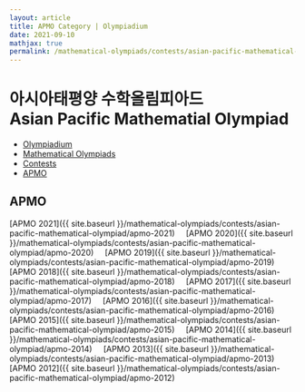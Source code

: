 ```yaml
---
layout: article
title: APMO Category | Olympiadium
date: 2021-09-10
mathjax: true
permalink: /mathematical-olympiads/contests/asian-pacific-mathematical-olympiad/
---
```

# 아시아태평양 수학올림피아드 <br> Asian Pacific Mathematial Olympiad
<ul class="breadcrumb">
	<li><a href="{{ site.baseurl }}/">Olympiadium</a></li> 
	<li><a href="{{ site.baseurl }}/mathematical-olympiads/">Mathematical Olympiads</a></li> 
	<li><a href="{{ site.baseurl }}/mathematical-olympiads/contests/">Contests</a></li> 
	<li><a href="{{ site.baseurl }}/mathematical-olympiads/contests/asian-pacific-mathematical-olympiad/">APMO</a></li>
</ul>

## APMO
[APMO 2021]({{ site.baseurl }}/mathematical-olympiads/contests/asian-pacific-mathematical-olympiad/apmo-2021)&nbsp;&nbsp;&nbsp;&nbsp;
[APMO 2020]({{ site.baseurl }}/mathematical-olympiads/contests/asian-pacific-mathematical-olympiad/apmo-2020)&nbsp;&nbsp;&nbsp;&nbsp;
[APMO 2019]({{ site.baseurl }}/mathematical-olympiads/contests/asian-pacific-mathematical-olympiad/apmo-2019)&nbsp;&nbsp;&nbsp;&nbsp;
[APMO 2018]({{ site.baseurl }}/mathematical-olympiads/contests/asian-pacific-mathematical-olympiad/apmo-2018)&nbsp;&nbsp;&nbsp;&nbsp;
[APMO 2017]({{ site.baseurl }}/mathematical-olympiads/contests/asian-pacific-mathematical-olympiad/apmo-2017)&nbsp;&nbsp;&nbsp;&nbsp;
[APMO 2016]({{ site.baseurl }}/mathematical-olympiads/contests/asian-pacific-mathematical-olympiad/apmo-2016)&nbsp;&nbsp;&nbsp;&nbsp;
[APMO 2015]({{ site.baseurl }}/mathematical-olympiads/contests/asian-pacific-mathematical-olympiad/apmo-2015)&nbsp;&nbsp;&nbsp;&nbsp;
[APMO 2014]({{ site.baseurl }}/mathematical-olympiads/contests/asian-pacific-mathematical-olympiad/apmo-2014)&nbsp;&nbsp;&nbsp;&nbsp;
[APMO 2013]({{ site.baseurl }}/mathematical-olympiads/contests/asian-pacific-mathematical-olympiad/apmo-2013)&nbsp;&nbsp;&nbsp;&nbsp;
[APMO 2012]({{ site.baseurl }}/mathematical-olympiads/contests/asian-pacific-mathematical-olympiad/apmo-2012)&nbsp;&nbsp;&nbsp;&nbsp;
